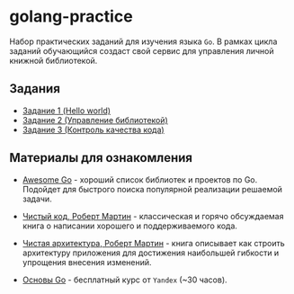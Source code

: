# golang-practice

Набор практических заданий для изучения языка `Go`.
В рамках цикла заданий обучающийся создаст свой сервис для управления
личной книжной библиотекой.

## Задания

- [Задание 1 (Hello world)](./tasks/1.md)
- [Задание 2 (Управление библиотекой)](./tasks/2.md)
- [Задание 3 (Контроль качества кода)](./tasks/3.md)

## Материалы для ознакомления

- [Awesome Go][awesome-go] - хороший список
  библиотек и проектов по Go. Подойдет для быстрого поиска популярной реализации
  решаемой задачи.

- [Чистый код, Роберт Мартин][clean-code] - классическая и горячо обсуждаемая книга
  о написании хорошего и поддерживаемого кода.

- [Чистая архитектура, Роберт Мартин][clean-architecture] - книга описывает как строить
  архитектуру приложения для достижения наибольшей гибкости и упрощения внесения
  изменений.

- [Основы Go](https://practicum.yandex.ru/go-basics/) - бесплатный курс от `Yandex`
  (~30 часов).

[awesome-go]: https://github.com/avelino/awesome-go
[clean-architecture]: https://www.chitai-gorod.ru/product/chistyy-kod-sozdanie-analiz-i-refaktoring-2231825
[clean-code]: https://www.chitai-gorod.ru/product/chistaya-arhitektura-iskusstvo-razrabotki-programmnogo-obespecheniya-2640391
